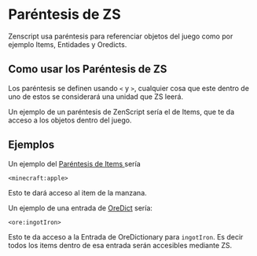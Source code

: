 # Paréntesis de ZS

Zenscript usa paréntesis para referenciar objetos del juego como por ejemplo Items, Entidades y Oredicts.

## Como usar los Paréntesis de ZS

Los paréntesis se definen usando `<` y `>`, cualquier cosa que este dentro de uno de estos se considerará una unidad que ZS leerá.

Un ejemplo de un paréntesis de ZenScript sería el de Items, que te da acceso a los objetos dentro del juego. 

## Ejemplos 

Un ejemplo del [Paréntesis de Items ](/Vanilla/Brackets/Bracket_Item/) sería

```zenscript
<minecraft:apple>
```

Esto te dará acceso al item de la manzana.

Un ejemplo de una entrada de [OreDict](/Vanilla/Brackets/Bracket_Ore/) sería:

```zenscript
<ore:ingotIron>
```

Esto te da acceso a la Entrada de OreDictionary para `ingotIron`. Es decir todos los items dentro de esa entrada serán accesibles mediante ZS.